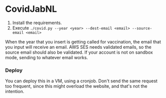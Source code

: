 # CovidJabNL

1. Install the requirements.
2. Execute `./covid.py --year <year> --dest-email <email> --source-email <email>`

When the year that you insert is getting called for vaccination, the email that you input will receive an email. AWS SES needs validated emails, so the source email should also be validated. If your account is not on sandbox mode, sending to whatever email works.

### Deploy

You can deploy this in a VM, using a cronjob. Don't send the same request too frequent, since this might overload the website, and that's not the intention.
